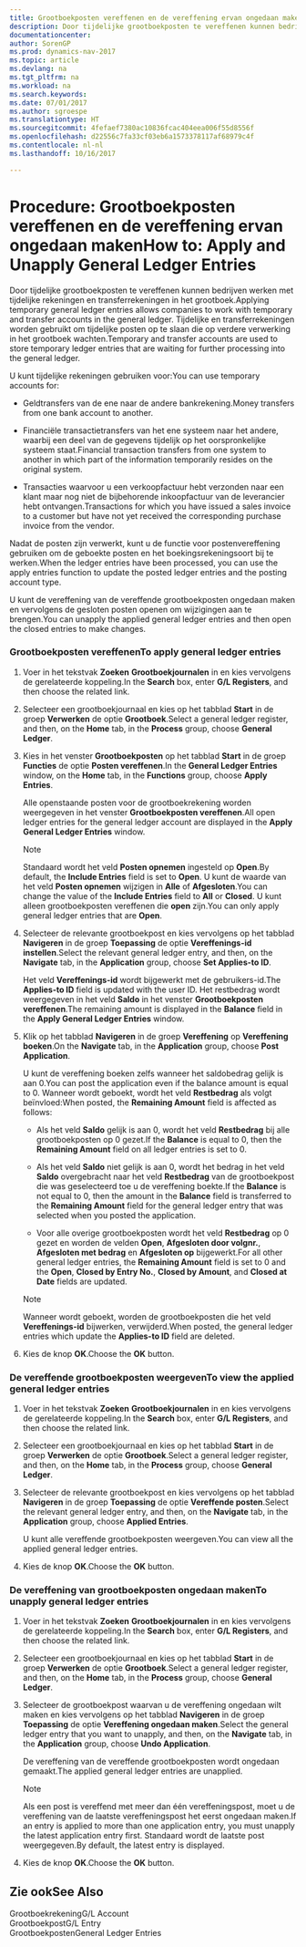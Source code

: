 ```yaml
---
title: Grootboekposten vereffenen en de vereffening ervan ongedaan maken
description: Door tijdelijke grootboekposten te vereffenen kunnen bedrijven werken met tijdelijke rekeningen en transferrekeningen in het grootboek. Tijdelijke en transferrekeningen worden gebruikt om tijdelijke posten op te slaan die op verdere verwerking in het grootboek wachten.
documentationcenter: 
author: SorenGP
ms.prod: dynamics-nav-2017
ms.topic: article
ms.devlang: na
ms.tgt_pltfrm: na
ms.workload: na
ms.search.keywords: 
ms.date: 07/01/2017
ms.author: sgroespe
ms.translationtype: HT
ms.sourcegitcommit: 4fefaef7380ac10836fcac404eea006f55d8556f
ms.openlocfilehash: d22556c7fa33cf03eb6a1573378117af68979c4f
ms.contentlocale: nl-nl
ms.lasthandoff: 10/16/2017

---
```

# <a name="how-to-apply-and-unapply-general-ledger-entries"></a><span data-ttu-id="56374-104">Procedure: Grootboekposten vereffenen en de vereffening ervan ongedaan maken</span><span class="sxs-lookup"><span data-stu-id="56374-104">How to: Apply and Unapply General Ledger Entries</span></span>
<span data-ttu-id="56374-105">Door tijdelijke grootboekposten te vereffenen kunnen bedrijven werken met tijdelijke rekeningen en transferrekeningen in het grootboek.</span><span class="sxs-lookup"><span data-stu-id="56374-105">Applying temporary general ledger entries allows companies to work with temporary and transfer accounts in the general ledger.</span></span> <span data-ttu-id="56374-106">Tijdelijke en transferrekeningen worden gebruikt om tijdelijke posten op te slaan die op verdere verwerking in het grootboek wachten.</span><span class="sxs-lookup"><span data-stu-id="56374-106">Temporary and transfer accounts are used to store temporary ledger entries that are waiting for further processing into the general ledger.</span></span>  
  
 <span data-ttu-id="56374-107">U kunt tijdelijke rekeningen gebruiken voor:</span><span class="sxs-lookup"><span data-stu-id="56374-107">You can use temporary accounts for:</span></span>  
  
-   <span data-ttu-id="56374-108">Geldtransfers van de ene naar de andere bankrekening.</span><span class="sxs-lookup"><span data-stu-id="56374-108">Money transfers from one bank account to another.</span></span>  
  
-   <span data-ttu-id="56374-109">Financiële transactietransfers van het ene systeem naar het andere, waarbij een deel van de gegevens tijdelijk op het oorspronkelijke systeem staat.</span><span class="sxs-lookup"><span data-stu-id="56374-109">Financial transaction transfers from one system to another in which part of the information temporarily resides on the original system.</span></span>  
  
-   <span data-ttu-id="56374-110">Transacties waarvoor u een verkoopfactuur hebt verzonden naar een klant maar nog niet de bijbehorende inkoopfactuur van de leverancier hebt ontvangen.</span><span class="sxs-lookup"><span data-stu-id="56374-110">Transactions for which you have issued a sales invoice to a customer but have not yet received the corresponding purchase invoice from the vendor.</span></span>  
  
 <span data-ttu-id="56374-111">Nadat de posten zijn verwerkt, kunt u de functie voor postenvereffening gebruiken om de geboekte posten en het boekingsrekeningsoort bij te werken.</span><span class="sxs-lookup"><span data-stu-id="56374-111">When the ledger entries have been processed, you can use the apply entries function to update the posted ledger entries and the posting account type.</span></span>  
  
 <span data-ttu-id="56374-112">U kunt de vereffening van de vereffende grootboekposten ongedaan maken en vervolgens de gesloten posten openen om wijzigingen aan te brengen.</span><span class="sxs-lookup"><span data-stu-id="56374-112">You can unapply the applied general ledger entries and then open the closed entries to make changes.</span></span>  
  
### <a name="to-apply-general-ledger-entries"></a><span data-ttu-id="56374-113">Grootboekposten vereffenen</span><span class="sxs-lookup"><span data-stu-id="56374-113">To apply general ledger entries</span></span>  
  
1.  <span data-ttu-id="56374-114">Voer in het tekstvak **Zoeken** **Grootboekjournalen** in en kies vervolgens de gerelateerde koppeling.</span><span class="sxs-lookup"><span data-stu-id="56374-114">In the **Search**  box, enter **G/L Registers**, and then choose the related link.</span></span>  
  
2.  <span data-ttu-id="56374-115">Selecteer een grootboekjournaal en kies op het tabblad **Start** in de groep **Verwerken** de optie **Grootboek**.</span><span class="sxs-lookup"><span data-stu-id="56374-115">Select a general ledger register, and then, on the **Home** tab, in the **Process** group, choose **General Ledger**.</span></span>  
  
3.  <span data-ttu-id="56374-116">Kies in het venster **Grootboekposten** op het tabblad **Start** in de groep **Functies** de optie **Posten vereffenen**.</span><span class="sxs-lookup"><span data-stu-id="56374-116">In the **General Ledger Entries** window, on the **Home** tab, in the **Functions** group, choose **Apply Entries**.</span></span>  
  
     <span data-ttu-id="56374-117">Alle openstaande posten voor de grootboekrekening worden weergegeven in het venster **Grootboekposten vereffenen**.</span><span class="sxs-lookup"><span data-stu-id="56374-117">All open ledger entries for the general ledger account are displayed in the **Apply General Ledger Entries** window.</span></span>  
  
    > [!NOTE]  
    >  <span data-ttu-id="56374-118">Standaard wordt het veld **Posten opnemen** ingesteld op **Open**.</span><span class="sxs-lookup"><span data-stu-id="56374-118">By default, the **Include Entries** field is set to **Open**.</span></span> <span data-ttu-id="56374-119">U kunt de waarde van het veld **Posten opnemen** wijzigen in **Alle** of **Afgesloten**.</span><span class="sxs-lookup"><span data-stu-id="56374-119">You can change the value of the **Include Entries** field to **All** or **Closed**.</span></span> <span data-ttu-id="56374-120">U kunt alleen grootboekposten vereffenen die **open** zijn.</span><span class="sxs-lookup"><span data-stu-id="56374-120">You can only apply general ledger entries that are **Open**.</span></span>  
  
4.  <span data-ttu-id="56374-121">Selecteer de relevante grootboekpost en kies vervolgens op het tabblad **Navigeren** in de groep **Toepassing** de optie **Vereffenings-id instellen**.</span><span class="sxs-lookup"><span data-stu-id="56374-121">Select the relevant general ledger entry, and then, on the **Navigate** tab, in the **Application** group, choose **Set Applies-to ID**.</span></span>  
  
     <span data-ttu-id="56374-122">Het veld **Vereffenings-id** wordt bijgewerkt met de gebruikers-id.</span><span class="sxs-lookup"><span data-stu-id="56374-122">The **Applies-to ID** field is updated with the user ID.</span></span> <span data-ttu-id="56374-123">Het restbedrag wordt weergegeven in het veld **Saldo** in het venster **Grootboekposten vereffenen**.</span><span class="sxs-lookup"><span data-stu-id="56374-123">The remaining amount is displayed in the **Balance** field in the **Apply General Ledger Entries** window.</span></span>  
  
5.  <span data-ttu-id="56374-124">Klik op het tabblad **Navigeren** in de groep **Vereffening** op **Vereffening boeken**.</span><span class="sxs-lookup"><span data-stu-id="56374-124">On the **Navigate** tab, in the **Application** group, choose **Post Application**.</span></span>  
  
     <span data-ttu-id="56374-125">U kunt de vereffening boeken zelfs wanneer het saldobedrag gelijk is aan 0.</span><span class="sxs-lookup"><span data-stu-id="56374-125">You can post the application even if the balance amount is equal to 0.</span></span> <span data-ttu-id="56374-126">Wanneer wordt geboekt, wordt het veld **Restbedrag** als volgt beïnvloed:</span><span class="sxs-lookup"><span data-stu-id="56374-126">When posted, the **Remaining Amount** field is affected as follows:</span></span>  
  
    -   <span data-ttu-id="56374-127">Als het veld **Saldo** gelijk is aan 0, wordt het veld **Restbedrag** bij alle grootboekposten op 0 gezet.</span><span class="sxs-lookup"><span data-stu-id="56374-127">If the **Balance** is equal to 0, then the **Remaining Amount** field on all ledger entries is set to 0.</span></span>  
  
    -   <span data-ttu-id="56374-128">Als het veld **Saldo** niet gelijk is aan 0, wordt het bedrag in het veld **Saldo** overgebracht naar het veld **Restbedrag** van de grootboekpost die was geselecteerd toe u de vereffening boekte.</span><span class="sxs-lookup"><span data-stu-id="56374-128">If the **Balance** is not equal to 0, then the amount in the **Balance** field is transferred to the **Remaining Amount** field for the general ledger entry that was selected when you posted the application.</span></span>  
  
    -   <span data-ttu-id="56374-129">Voor alle overige grootboekposten wordt het veld **Restbedrag** op 0 gezet en worden de velden **Open**, **Afgesloten door volgnr.**, **Afgesloten met bedrag** en **Afgesloten op** bijgewerkt.</span><span class="sxs-lookup"><span data-stu-id="56374-129">For all other general ledger entries, the **Remaining Amount** field is set to 0 and the **Open**, **Closed by Entry No.**, **Closed by Amount**, and **Closed at Date** fields are updated.</span></span>  
  
    > [!NOTE]  
    >  <span data-ttu-id="56374-130">Wanneer wordt geboekt, worden de grootboekposten die het veld **Vereffenings-id** bijwerken, verwijderd.</span><span class="sxs-lookup"><span data-stu-id="56374-130">When posted, the general ledger entries which update the **Applies-to ID** field are deleted.</span></span>  
  
6.  <span data-ttu-id="56374-131">Kies de knop **OK**.</span><span class="sxs-lookup"><span data-stu-id="56374-131">Choose the **OK** button.</span></span>  
  
### <a name="to-view-the-applied-general-ledger-entries"></a><span data-ttu-id="56374-132">De vereffende grootboekposten weergeven</span><span class="sxs-lookup"><span data-stu-id="56374-132">To view the applied general ledger entries</span></span>  
  
1.  <span data-ttu-id="56374-133">Voer in het tekstvak **Zoeken** **Grootboekjournalen** in en kies vervolgens de gerelateerde koppeling.</span><span class="sxs-lookup"><span data-stu-id="56374-133">In the **Search**  box, enter **G/L Registers**, and then choose the related link.</span></span>  
  
2.  <span data-ttu-id="56374-134">Selecteer een grootboekjournaal en kies op het tabblad **Start** in de groep **Verwerken** de optie **Grootboek**.</span><span class="sxs-lookup"><span data-stu-id="56374-134">Select a general ledger register, and then, on the **Home** tab, in the **Process** group, choose **General Ledger**.</span></span>  
  
3.  <span data-ttu-id="56374-135">Selecteer de relevante grootboekpost en kies vervolgens op het tabblad **Navigeren** in de groep **Toepassing** de optie **Vereffende posten**.</span><span class="sxs-lookup"><span data-stu-id="56374-135">Select the relevant general ledger entry, and then, on the **Navigate** tab, in the **Application** group, choose **Applied Entries**.</span></span>  
  
     <span data-ttu-id="56374-136">U kunt alle vereffende grootboekposten weergeven.</span><span class="sxs-lookup"><span data-stu-id="56374-136">You can view all the applied general ledger entries.</span></span>  
  
4.  <span data-ttu-id="56374-137">Kies de knop **OK**.</span><span class="sxs-lookup"><span data-stu-id="56374-137">Choose the **OK** button.</span></span>  
  
### <a name="to-unapply-general-ledger-entries"></a><span data-ttu-id="56374-138">De vereffening van grootboekposten ongedaan maken</span><span class="sxs-lookup"><span data-stu-id="56374-138">To unapply general ledger entries</span></span>  
  
1.  <span data-ttu-id="56374-139">Voer in het tekstvak **Zoeken** **Grootboekjournalen** in en kies vervolgens de gerelateerde koppeling.</span><span class="sxs-lookup"><span data-stu-id="56374-139">In the **Search**  box, enter **G/L Registers**, and then choose the related link.</span></span>  
  
2.  <span data-ttu-id="56374-140">Selecteer een grootboekjournaal en kies op het tabblad **Start** in de groep **Verwerken** de optie **Grootboek**.</span><span class="sxs-lookup"><span data-stu-id="56374-140">Select a general ledger register, and then, on the **Home** tab, in the **Process** group, choose **General Ledger**.</span></span>  
  
3.  <span data-ttu-id="56374-141">Selecteer de grootboekpost waarvan u de vereffening ongedaan wilt maken en kies vervolgens op het tabblad **Navigeren** in de groep **Toepassing** de optie **Vereffening ongedaan maken**.</span><span class="sxs-lookup"><span data-stu-id="56374-141">Select the general ledger entry that you want to unapply, and then, on the **Navigate** tab, in the **Application** group, choose **Undo Application**.</span></span>  
  
     <span data-ttu-id="56374-142">De vereffening van de vereffende grootboekposten wordt ongedaan gemaakt.</span><span class="sxs-lookup"><span data-stu-id="56374-142">The applied general ledger entries are unapplied.</span></span>  
  
    > [!NOTE]  
    >  <span data-ttu-id="56374-143">Als een post is vereffend met meer dan één vereffeningspost, moet u de vereffening van de laatste vereffeningspost het eerst ongedaan maken.</span><span class="sxs-lookup"><span data-stu-id="56374-143">If an entry is applied to more than one application entry, you must unapply the latest application entry first.</span></span> <span data-ttu-id="56374-144">Standaard wordt de laatste post weergegeven.</span><span class="sxs-lookup"><span data-stu-id="56374-144">By default, the latest entry is displayed.</span></span>  
  
4.  <span data-ttu-id="56374-145">Kies de knop **OK**.</span><span class="sxs-lookup"><span data-stu-id="56374-145">Choose the **OK** button.</span></span>  
  
## <a name="see-also"></a><span data-ttu-id="56374-146">Zie ook</span><span class="sxs-lookup"><span data-stu-id="56374-146">See Also</span></span>  
 <span data-ttu-id="56374-147">Grootboekrekening</span><span class="sxs-lookup"><span data-stu-id="56374-147">G/L Account</span></span>   
 <span data-ttu-id="56374-148">Grootboekpost</span><span class="sxs-lookup"><span data-stu-id="56374-148">G/L Entry</span></span>   
 <span data-ttu-id="56374-149">Grootboekposten</span><span class="sxs-lookup"><span data-stu-id="56374-149">General Ledger Entries</span></span>

